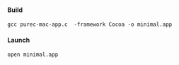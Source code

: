#### Build
```
gcc purec-mac-app.c  -framework Cocoa -o minimal.app
```
#### Launch
```
open minimal.app 
```

